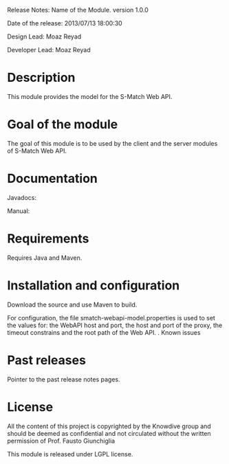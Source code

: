 Release Notes: Name of the Module. version 1.0.0

Date of the release: 2013/07/13 18:00:30

Design Lead: Moaz Reyad

Developer Lead: Moaz Reyad

# Description

This module provides the model for the S-Match Web API.

# Goal of the module

The goal of this module is to be used by the client and the server modules of S-Match Web API.

# Documentation

Javadocs:  

Manual:  

# Requirements

Requires Java and Maven.
# Installation and configuration

Download the source and use Maven to build.

For configuration, the file smatch-webapi-model.properties is used to set the values for: the WebAPI host and port, the host and port of the proxy, the timeout constrains and the root path of the Web API. .
Known issues

# Past releases

Pointer to the past release notes pages.

# License

All the content of this project is copyrighted by the Knowdive group and should be deemed as confidential and not circulated without the written permission of Prof. Fausto Giunchiglia

This module is released under LGPL license.
